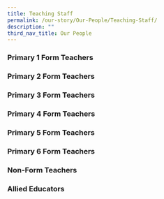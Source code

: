 ```yaml
---
title: Teaching Staff
permalink: /our-story/Our-People/Teaching-Staff/
description: ""
third_nav_title: Our People
---
```

### **Primary 1 Form Teachers**


### **Primary 2 Form Teachers**



### **Primary 3 Form Teachers**



### **Primary 4 Form Teachers**



### **Primary 5 Form Teachers**



### **Primary 6 Form Teachers**



### **Non-Form Teachers**



### **Allied Educators**


